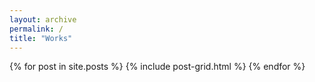 ```yaml
---
layout: archive
permalink: /
title: "Works"
---
```


<div class="tiles">
{% for post in site.posts %}
	{% include post-grid.html %}
{% endfor %}
</div><!-- /.tiles -->
